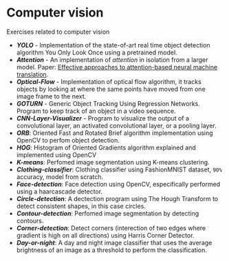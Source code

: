 # Computer vision 
Exercises related to computer vision

- _**YOLO**_ - Implementation of the state-of-art real time object detection algorithm You Only Look Once using a pretrained model. 
- _**Attention**_ - An implementation of _attention_ in isolation from a larger model. Paper: [Effective approaches to attention-based neural machine translation](https://arxiv.org/abs/1508.04025).
- _**Optical-Flow**_ - Implementation of optical flow algorithm, it tracks objects by looking at where the same points have moved from one image frame to the next. 
- _**GOTURN**_ - Generic Object Tracking Using Regression Networks. Program to keep track of an object in a video sequence.
- _**CNN-Layer-Visualizer**_ - Program to visualize the output of a convolutional layer, an activated convolutional layer, or a pooling layer.
- _**ORB**_: Oriented Fast and Rotated Brief algorithm implementation using OpenCV to perfom object detection.
- _**HOG**_: Histogram of Oriented Gradients algorithm explained and implemented using OpenCV 
- _**K-means**_: Perfomed image segmentation using K-means clustering.
- _**Clothing-classifier**_: Clothing classifier using FashionMNIST dataset, ```90%``` accuracy, model from scratch.
- _**Face-detection**_: Face detection using OpenCV, especifically performed using a haarcascade detector. 
- _**Circle-detection**_: A dectection program using The Hough Transform to detect consistent shapes, in this case circles.
- _**Contour-detection**_: Perfomed image segmentation by detecting contours.
- _**Corner-detection**_: Detect corners (interection of two edges where gradient is high on all directions) using Harris Corner Detector.
- _**Day-or-night**_: A day and night image classifier that uses the average brightness of an image as a threshold to perform the classification.